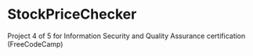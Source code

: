 # StockPriceChecker
Project 4 of 5 for Information Security and Quality Assurance certification (FreeCodeCamp)
